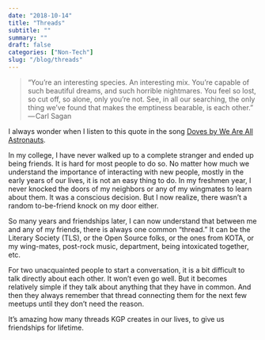 ```yaml
---
date: "2018-10-14"
title: "Threads"
subtitle: ""
summary: ""
draft: false
categories: ["Non-Tech"]
slug: "/blog/threads"
---
```


> “You’re an interesting species. An interesting mix. You’re capable of such beautiful dreams, and such horrible nightmares. You feel so lost, so cut off, so alone, only you’re not. See, in all our searching, the only thing we’ve found that makes the emptiness bearable, is each other.” — Carl Sagan

I always wonder when I listen to this quote in the song [Doves by We Are All Astronauts](https://www.youtube.com/watch?v=7AoJwMImQZE).

In my college, I have never walked up to a complete stranger and ended up being friends. It is hard for most people to do so. No matter how much we understand the importance of interacting with new people, mostly in the early years of our lives, it is not an easy thing to do. In my freshmen year, I never knocked the doors of my neighbors or any of my wingmates to learn about them. It was a conscious decision. But I now realize, there wasn’t a random to-be-friend knock on my door either.

So many years and friendships later, I can now understand that between me and any of my friends, there is always one common “thread.” It can be the Literary Society (TLS), or the Open Source folks, or the ones from KOTA, or my wing-mates, post-rock music, department, being intoxicated together, etc.

For two unacquainted people to start a conversation, it is a bit difficult to talk directly about each other. It won’t even go well. But it becomes relatively simple if they talk about anything that they have in common. And then they always remember that thread connecting them for the next few meetups until they don’t need the reason.

It’s amazing how many threads KGP creates in our lives, to give us friendships for lifetime.
